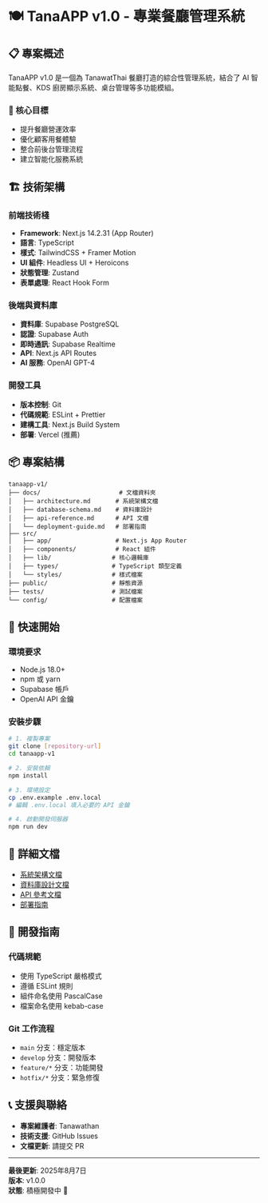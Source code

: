 # 🍽️ TanaAPP v1.0 - 專業餐廳管理系統

## 📋 專案概述

TanaAPP v1.0 是一個為 TanawatThai 餐廳打造的綜合性管理系統，結合了 AI 智能點餐、KDS 廚房顯示系統、桌台管理等多功能模組。

### 🎯 核心目標
- 提升餐廳營運效率
- 優化顧客用餐體驗  
- 整合前後台管理流程
- 建立智能化服務系統

## 🏗️ 技術架構

### 前端技術棧
- **Framework**: Next.js 14.2.31 (App Router)
- **語言**: TypeScript
- **樣式**: TailwindCSS + Framer Motion
- **UI 組件**: Headless UI + Heroicons
- **狀態管理**: Zustand
- **表單處理**: React Hook Form

### 後端與資料庫
- **資料庫**: Supabase PostgreSQL
- **認證**: Supabase Auth
- **即時通訊**: Supabase Realtime
- **API**: Next.js API Routes
- **AI 服務**: OpenAI GPT-4

### 開發工具
- **版本控制**: Git
- **代碼規範**: ESLint + Prettier
- **建構工具**: Next.js Build System
- **部署**: Vercel (推薦)

## 📦 專案結構

```
tanaapp-v1/
├── docs/                      # 文檔資料夾
│   ├── architecture.md       # 系統架構文檔
│   ├── database-schema.md    # 資料庫設計
│   ├── api-reference.md      # API 文檔
│   └── deployment-guide.md   # 部署指南
├── src/
│   ├── app/                  # Next.js App Router
│   ├── components/           # React 組件
│   ├── lib/                 # 核心邏輯庫
│   ├── types/               # TypeScript 類型定義
│   └── styles/              # 樣式檔案
├── public/                  # 靜態資源
├── tests/                   # 測試檔案
└── config/                  # 配置檔案
```

## 🚀 快速開始

### 環境要求
- Node.js 18.0+
- npm 或 yarn
- Supabase 帳戶
- OpenAI API 金鑰

### 安裝步驟
```bash
# 1. 複製專案
git clone [repository-url]
cd tanaapp-v1

# 2. 安裝依賴
npm install

# 3. 環境設定
cp .env.example .env.local
# 編輯 .env.local 填入必要的 API 金鑰

# 4. 啟動開發伺服器
npm run dev
```

## 📖 詳細文檔

- [系統架構文檔](./docs/architecture.md)
- [資料庫設計文檔](./docs/database-schema.md)
- [API 參考文檔](./docs/api-reference.md)
- [部署指南](./docs/deployment-guide.md)

## 🔧 開發指南

### 代碼規範
- 使用 TypeScript 嚴格模式
- 遵循 ESLint 規則
- 組件命名使用 PascalCase
- 檔案命名使用 kebab-case

### Git 工作流程
- `main` 分支：穩定版本
- `develop` 分支：開發版本
- `feature/*` 分支：功能開發
- `hotfix/*` 分支：緊急修復

## 📞 支援與聯絡

- **專案維護者**: Tanawathan
- **技術支援**: GitHub Issues
- **文檔更新**: 請提交 PR

---

**最後更新**: 2025年8月7日  
**版本**: v1.0.0  
**狀態**: 積極開發中 🚧
